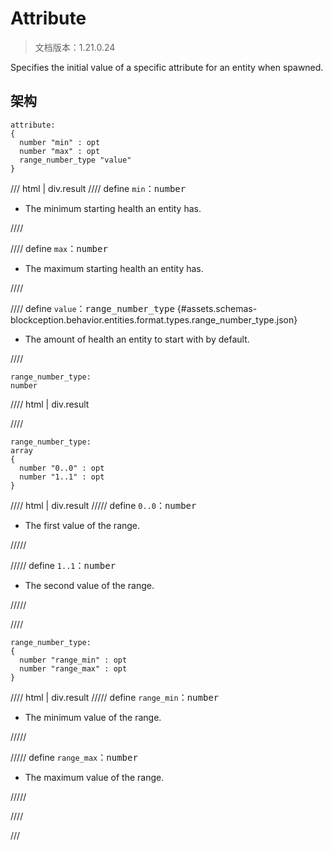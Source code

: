# Attribute

> 文档版本：1.21.0.24

Specifies the initial value of a specific attribute for an entity when spawned.

## 架构

```mcschema
attribute:
{
  number "min" : opt
  number "max" : opt
  range_number_type "value"
}

```

/// html | div.result
//// define
`min`：<samp>number</samp>

- The minimum starting health an entity has.


////


//// define
`max`：<samp>number</samp>

- The maximum starting health an entity has.


////


//// define
`value`：<samp>range_number_type</samp> {#assets.schemas-blockception.behavior.entities.format.types.range_number_type.json}

- The amount of health an entity to start with by default.


////

```mcschema
range_number_type:
number

```

//// html | div.result

////


```mcschema
range_number_type:
array
{
  number "0..0" : opt
  number "1..1" : opt
}

```

//// html | div.result
///// define
`0..0`：<samp>number</samp>

- The first value of the range.


/////


///// define
`1..1`：<samp>number</samp>

- The second value of the range.


/////


////


```mcschema
range_number_type:
{
  number "range_min" : opt
  number "range_max" : opt
}

```

//// html | div.result
///// define
`range_min`：<samp>number</samp>

- The minimum value of the range.


/////


///// define
`range_max`：<samp>number</samp>

- The maximum value of the range.


/////


////




///

